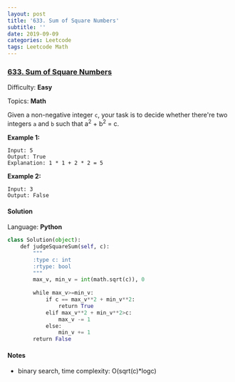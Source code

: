 ```yaml
---
layout: post
title: '633. Sum of Square Numbers'
subtitle: ''
date: 2019-09-09
categories: Leetcode
tags: Leetcode Math
---
```

### [633\. Sum of Square Numbers](https://leetcode.com/problems/sum-of-square-numbers/)

Difficulty: **Easy**

Topics: **Math**


Given a non-negative integer `c`, your task is to decide whether there're two integers `a` and `b` such that a<sup>2</sup> + b<sup>2</sup> = c.

**Example 1:**

```
Input: 5
Output: True
Explanation: 1 * 1 + 2 * 2 = 5
```

**Example 2:**

```
Input: 3
Output: False
```


#### Solution

Language: **Python**

```python
class Solution(object):
    def judgeSquareSum(self, c):
        """
        :type c: int
        :rtype: bool
        """
        max_v, min_v = int(math.sqrt(c)), 0
        
        while max_v>=min_v:
            if c == max_v**2 + min_v**2:
                return True
            elif max_v**2 + min_v**2>c:
                max_v -= 1
            else:
                min_v += 1
        return False
```

#### Notes
- binary search, time complexity: O(sqrt(c)*logc)